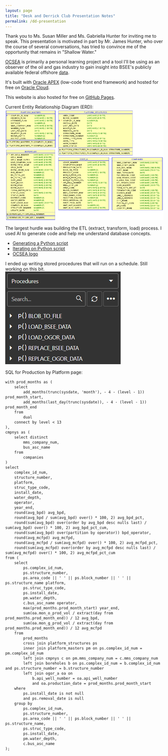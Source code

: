 ```yaml
---
layout: page
title: "Desk and Derrick Club Presentation Notes"
permalink: /dd-presentation
---
```


Thank you to Ms. Susan Miller and Ms. Gabriella Hunter for inviting me to speak. This presentation is motivated in part by Mr. James Hunter, who over the course of several conversations, has tried to convince me of the opportunity that remains in "Shallow Water."

[OCSEA](https://gff856e6c70bc1a-afadb1.adb.us-chicago-1.oraclecloudapps.com/ords/r/ocs/ocsea) is primarily a personal learning project and a tool I'll be using as an observer of the oil and gas industry to gain insight into BSEE's publicly available federal offshore [data](https://www.data.bsee.gov/).

It's built with [Oracle APEX](https://apex.oracle.com/en/) (low-code front end framework) and hosted for free on [Oracle Cloud](https://www.oracle.com/cloud/free/).

This website is also hosted for free on [GitHub Pages](https://pages.github.com/).

Current Entity Relationship Diagram (ERD):  
![ocsea_erd](/assets/images/ocsea_erd.png)

The largest hurdle was building the ETL (extract, transform, load) process. I used AI to generate code and help me understand database concepts.    
- [Generating a Python script](https://grok.com/share/c2hhcmQtMg%3D%3D_31ea3654-8ce8-4616-8df0-f9e47ff5b8a2)
- [Iterating on Python script](https://grok.com/share/c2hhcmQtMg%3D%3D_3abf8f5f-679e-4aa7-b653-7a19909f656b)
- [OCSEA logo](https://grok.com/share/c2hhcmQtMg%3D%3D_e9dc10e7-4f74-4673-9598-5817a4f7595a)

 I ended up writing stored procedures that will run on a schedule. Still working on this bit.  
 ![ocsea_procedures](/assets/images/ocsea_procedures.png)

SQL for Production by Platform page:  
```plsql
with prod_months as (
    select
        add_months(trunc(sysdate, 'month'), - 4 - (level - 1)) prod_month_start,
        add_months(last_day(trunc(sysdate)), - 4 - (level - 1)) prod_month_end
    from
        dual
    connect by level < 13
),
cmpnys as (
    select distinct
        mms_company_num,
        bus_asc_name
    from
        companies
)
select
    complex_id_num,
    structure_number,
    platform,
    struc_type_code,
    install_date,
    water_depth,
    operator,
    year_end,
    round(avg_bpd) avg_bpd,
    round(avg_bpd / sum(avg_bpd) over() * 100, 2) avg_bpd_pct,
    round(sum(avg_bpd) over(order by avg_bpd desc nulls last) / sum(avg_bpd) over() * 100, 2) avg_bpd_pct_cum,
    round(sum(avg_bpd) over(partition by operator)) bpd_operator,
    round(avg_mcfpd) avg_mcfpd,
    round(avg_mcfpd / sum(avg_mcfpd) over() * 100, 2) avg_mcfpd_pct,
    round(sum(avg_mcfpd) over(order by avg_mcfpd desc nulls last) / sum(avg_mcfpd) over() * 100, 2) avg_mcfpd_pct_cum
from (
    select
        ps.complex_id_num,
        ps.structure_number,
        ps.area_code || ' ' || ps.block_number || ' ' || ps.structure_name platform,
        ps.struc_type_code,
        ps.install_date,
        pm.water_depth,
        c.bus_asc_name operator,
        max(prod_months.prod_month_start) year_end,
        sum(oa.mon_o_prod_vol / extract(day from prod_months.prod_month_end)) / 12 avg_bpd,
        sum(oa.mon_g_prod_vol / extract(day from prod_months.prod_month_end)) / 12 avg_mcfpd
    from
        prod_months
        cross join platform_structures ps
        inner join platform_masters pm on ps.complex_id_num = pm.complex_id_num
        left join cmpnys c on pm.mms_company_num = c.mms_company_num
        left join boreholes b on ps.complex_id_num = b.complex_id_num and ps.structure_number = b.structure_number
        left join ogor_a oa on
            b.api_well_number = oa.api_well_number
            and oa.production_date = prod_months.prod_month_start
    where
        ps.install_date is not null
        and ps.removal_date is null
    group by
        ps.complex_id_num,
        ps.structure_number,
        ps.area_code || ' ' || ps.block_number || ' ' || ps.structure_name,
        ps.struc_type_code,
        ps.install_date,
        pm.water_depth,
        c.bus_asc_name
);
```
